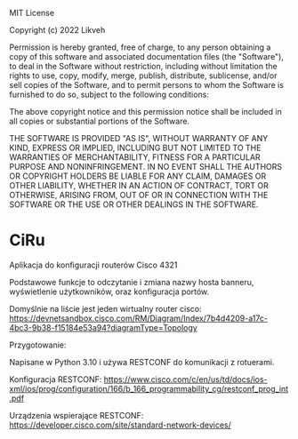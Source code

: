 MIT License

Copyright (c) 2022 Likveh

Permission is hereby granted, free of charge, to any person obtaining a copy
of this software and associated documentation files (the "Software"), to deal
in the Software without restriction, including without limitation the rights
to use, copy, modify, merge, publish, distribute, sublicense, and/or sell
copies of the Software, and to permit persons to whom the Software is
furnished to do so, subject to the following conditions:

The above copyright notice and this permission notice shall be included in all
copies or substantial portions of the Software.

THE SOFTWARE IS PROVIDED "AS IS", WITHOUT WARRANTY OF ANY KIND, EXPRESS OR
IMPLIED, INCLUDING BUT NOT LIMITED TO THE WARRANTIES OF MERCHANTABILITY,
FITNESS FOR A PARTICULAR PURPOSE AND NONINFRINGEMENT. IN NO EVENT SHALL THE
AUTHORS OR COPYRIGHT HOLDERS BE LIABLE FOR ANY CLAIM, DAMAGES OR OTHER
LIABILITY, WHETHER IN AN ACTION OF CONTRACT, TORT OR OTHERWISE, ARISING FROM,
OUT OF OR IN CONNECTION WITH THE SOFTWARE OR THE USE OR OTHER DEALINGS IN THE
SOFTWARE.


# CiRu

Aplikacja do konfiguracji routerów Cisco 4321

Podstawowe funkcje to odczytanie i zmiana nazwy hosta banneru, wyświetlenie użytkowników, oraz konfiguracja portów.

Domyślnie na liście jest jeden wirtualny router cisco:
https://devnetsandbox.cisco.com/RM/Diagram/Index/7b4d4209-a17c-4bc3-9b38-f15184e53a94?diagramType=Topology



Przygotowanie:

Napisane w Python 3.10 i używa RESTCONF do komunikacji z rotuerami.

Konfiguracja RESTCONF:
https://www.cisco.com/c/en/us/td/docs/ios-xml/ios/prog/configuration/166/b_166_programmability_cg/restconf_prog_int.pdf

Urządzenia wspierające RESTCONF:
https://developer.cisco.com/site/standard-network-devices/

